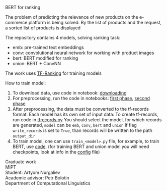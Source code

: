BERT for ranking

The problem of predicting the relevance of new products on the e-commerce platform is being solved. By the list of products and the request, a sorted list of products is displayed

The repository contains 4 models, solving ranking task:
* emb: pre-trained text embeddings
* conv: convolutional neural network for working with product images
* bert: BERT modified for ranking
* union: BERT + ConvNN

The work uses
[TF-Ranking](https://dl.acm.org/doi/abs/10.1145/3292500.3330677) for training models

How to train model:
1. To download data, use code in notebook: [downloading](data/loading%20dataset.ipynb)
2. For preprocessing, run the code in notebooks: [first phase](data/data%20preprocessing,%20first%20phase.ipynb), [second phase](data/data%20preprocessing,%20second%20phase.ipynb)
3. After preprocessing, the data must be converted to the tf-records format.
Each model has its own set of input data: To create tf-records, run code in [tfrecords.py](tfrecords.py)
You should select the model, for which records are generated, `model` can be `emb`, `conv`, `bert` and `union`
If flag `write_records` is set to `True`, than records will be written to the path `output_dir` 
4. To train model, one can use `train_<model>.py` file, for example, to train BERT, use [code](train_bert.py).
   (for training BERT and union model you will need checkpoints, look at info in the [config](config.py) file)

Graduate work  
MIPT  
Student: Artyom Nurgaliev  
Academic advisor: Petr Bolotin  
Department of Computational Linguistics  

